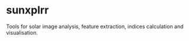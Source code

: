 # sunxplrr
Tools for solar image analysis, feature extraction, indices calculation and visualisation.